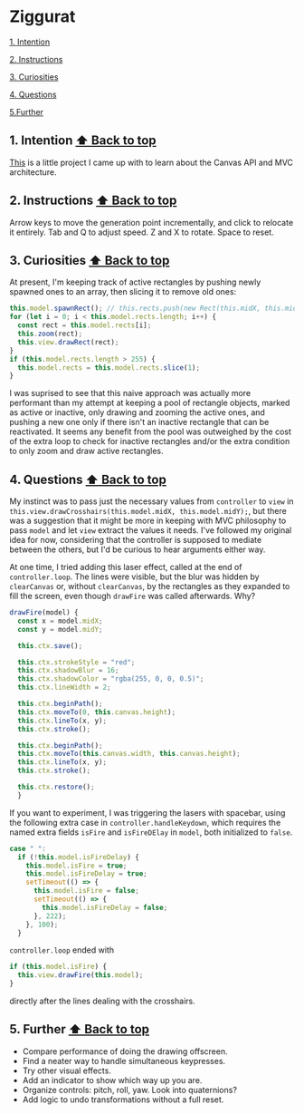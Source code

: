 # Ziggurat

<a name="toc"></a>

[1. Intention](#1-intention)

[2. Instructions](#2-instructions)

[3. Curiosities](#3-curiosities)

[4. Questions](#4-questions)

[5.Further ](#5-further)

## 1. Intention <a href="#toc">⬆ Back to top</a>

[This](https://ziggurats.netlify.app/) is a little project I came up with to learn about the Canvas API and MVC architecture.

## 2. Instructions <a href="#toc">⬆ Back to top</a>

Arrow keys to move the generation point incrementally, and click to relocate it entirely. Tab and Q to adjust speed. Z and X to rotate. Space to reset.

## 3. Curiosities <a href="#toc">⬆ Back to top</a>

At present, I'm keeping track of active rectangles by pushing newly spawned ones to an array, then slicing it to remove old ones:

```javascript
this.model.spawnRect(); // this.rects.push(new Rect(this.midX, this.midY, this.start));
for (let i = 0; i < this.model.rects.length; i++) {
  const rect = this.model.rects[i];
  this.zoom(rect);
  this.view.drawRect(rect);
}
if (this.model.rects.length > 255) {
  this.model.rects = this.model.rects.slice(1);
}
```

I was suprised to see that this naive approach was actually more performant than my attempt at keeping a pool of rectangle objects, marked as active or inactive, only drawing and zooming the active ones, and pushing a new one only if there isn't an inactive rectangle that can be reactivated. It seems any benefit from the pool was outweighed by the cost of the extra loop to check for inactive rectangles and/or the extra condition to only zoom and draw active rectangles.

## 4. Questions <a href="#toc">⬆ Back to top</a>

My instinct was to pass just the necessary values from `controller` to `view` in `this.view.drawCrosshairs(this.model.midX, this.model.midY);`, but there was a suggestion that it might be more in keeping with MVC philosophy to pass `model` and let `view` extract the values it needs. I've followed my original idea for now, considering that the controller is supposed to mediate between the others, but I'd be curious to hear arguments either way.

At one time, I tried adding this laser effect, called at the end of `controller.loop`. The lines were visible, but the blur was hidden by `clearCanvas` or, without `clearCanvas`, by the rectangles as they expanded to fill the screen, even though `drawFire` was called afterwards. Why?

```javascript
drawFire(model) {
  const x = model.midX;
  const y = model.midY;

  this.ctx.save();

  this.ctx.strokeStyle = "red";
  this.ctx.shadowBlur = 16;
  this.ctx.shadowColor = "rgba(255, 0, 0, 0.5)";
  this.ctx.lineWidth = 2;

  this.ctx.beginPath();
  this.ctx.moveTo(0, this.canvas.height);
  this.ctx.lineTo(x, y);
  this.ctx.stroke();

  this.ctx.beginPath();
  this.ctx.moveTo(this.canvas.width, this.canvas.height);
  this.ctx.lineTo(x, y);
  this.ctx.stroke();

  this.ctx.restore();
  }
```

If you want to experiment, I was triggering the lasers with spacebar, using the following extra case in `controller.handleKeydown`, which requires the named extra fields `isFire` and `isFireDElay` in `model`, both initialized to `false`.

```javascript
case " ":
  if (!this.model.isFireDelay) {
    this.model.isFire = true;
    this.model.isFireDelay = true;
    setTimeout(() => {
      this.model.isFire = false;
      setTimeout(() => {
        this.model.isFireDelay = false;
      }, 222);
    }, 100);
  }
```

`controller.loop` ended with

```javascript
if (this.model.isFire) {
  this.view.drawFire(this.model);
}
```

directly after the lines dealing with the crosshairs.

## 5. Further <a href="#toc">⬆ Back to top</a>

- Compare performance of doing the drawing offscreen.
- Find a neater way to handle simultaneous keypresses.
- Try other visual effects.
- Add an indicator to show which way up you are.
- Organize controls: pitch, roll, yaw. Look into quaternions?
- Add logic to undo transformations without a full reset.

